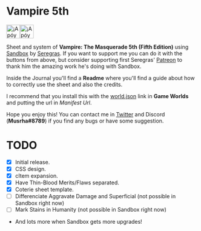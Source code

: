 # Vampire 5th

<a href='https://ko-fi.com/musrha' target='_blank'><img height='36' style='border:0px;height:36px;' src='https://cdn.ko-fi.com/cdn/kofi2.png?v=2' border='0' alt='¡Apóyame en Ko-Fi!' /><a href='https://paypal.me/musrha' target='_blank'><img height='36' style='border:0px;height:36px;' src='http://www.pngmart.com/files/7/PayPal-Donate-Button-PNG-Transparent-Image.png' border='0' alt='¡Apóyame en Ko-Fi!' /></a>

Sheet and system of **Vampire: The Masquerade 5th (Fifth Edition)** using [Sandbox](https://gitlab.com/rolnl/sandbox-system-builder/) by [Seregras](https://www.youtube.com/c/RolNL). If you want to support me you can do it with the buttons from above, but consider supporting first Seregras' [Patreon](https://www.patreon.com/seregras) to thank him the amazing work he's doing with Sandbox.

Inside the Journal you'll find a **Readme** where you'll find a guide about how to correctly use the sheet and also the credits.

I recommend that you install this with the [world.json](https://raw.githubusercontent.com/Musrha/foundry-vampire5th/master/world.json) link in **Game Worlds** and putting the url in *Manifest Url*.

Hope you enjoy this! You can contact me in [Twitter](https://twitter.com/Musrha) and Discord (**Musrha#8789**) if you find any bugs or have some suggestion.

# TODO
- [X] Initial release.
- [X] CSS design.
- [X] cItem expansion.
- [X] Have Thin-Blood Merits/Flaws separated.
- [X] Coterie sheet template.
- [ ] Differenciate Aggravate Damage and Superficial (not possible in Sandbox right now)
- [ ] Mark Stains in Humanity (not possible in Sandbox right now)
-  And lots more when Sandbox gets more upgrades!
